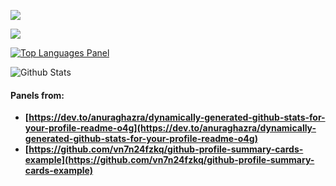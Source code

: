 ![](https://datamesse.github.io/static/media/storyset-sentiment-analysis-rafiki-animated.2a24a8e5.svg)

![](https://github-profile-summary-cards.vercel.app/api/cards/profile-details?username=datamesse&theme=vue)

[![Top Languages Panel](https://github-readme-stats.vercel.app/api/top-langs/?username=datamesse&theme=vue)](https://github.com/datamesse/github-readme-stats)

![Github Stats](https://github-readme-stats.vercel.app/api?username=datamesse&theme=vue)

#### Panels from:
* **[https://dev.to/anuraghazra/dynamically-generated-github-stats-for-your-profile-readme-o4g](https://dev.to/anuraghazra/dynamically-generated-github-stats-for-your-profile-readme-o4g)**
* **[https://github.com/vn7n24fzkq/github-profile-summary-cards-example](https://github.com/vn7n24fzkq/github-profile-summary-cards-example)**

